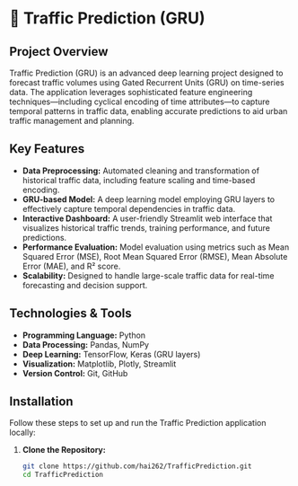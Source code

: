 # 🚦 Traffic Prediction (GRU)

## Project Overview
Traffic Prediction (GRU) is an advanced deep learning project designed to forecast traffic volumes using Gated Recurrent Units (GRU) on time-series data. The application leverages sophisticated feature engineering techniques—including cyclical encoding of time attributes—to capture temporal patterns in traffic data, enabling accurate predictions to aid urban traffic management and planning.

## Key Features
- **Data Preprocessing:** Automated cleaning and transformation of historical traffic data, including feature scaling and time-based encoding.
- **GRU-based Model:** A deep learning model employing GRU layers to effectively capture temporal dependencies in traffic data.
- **Interactive Dashboard:** A user-friendly Streamlit web interface that visualizes historical traffic trends, training performance, and future predictions.
- **Performance Evaluation:** Model evaluation using metrics such as Mean Squared Error (MSE), Root Mean Squared Error (RMSE), Mean Absolute Error (MAE), and R² score.
- **Scalability:** Designed to handle large-scale traffic data for real-time forecasting and decision support.

## Technologies & Tools
- **Programming Language:** Python
- **Data Processing:** Pandas, NumPy
- **Deep Learning:** TensorFlow, Keras (GRU layers)
- **Visualization:** Matplotlib, Plotly, Streamlit
- **Version Control:** Git, GitHub

## Installation
Follow these steps to set up and run the Traffic Prediction application locally:

1. **Clone the Repository:**
   ```bash
   git clone https://github.com/hai262/TrafficPrediction.git
   cd TrafficPrediction

